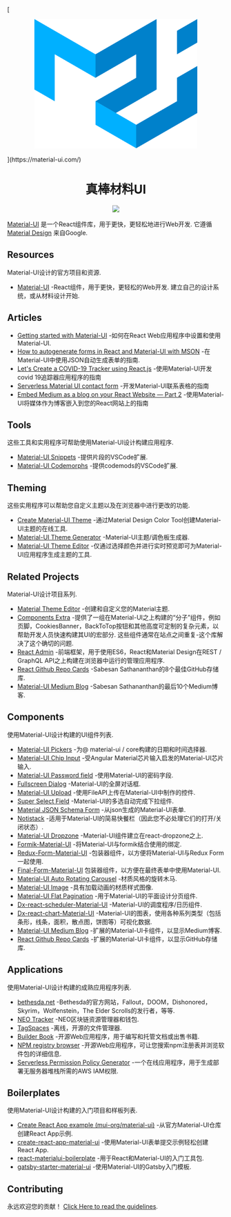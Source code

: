 <div class="github-widget" data-repo="nadunindunil/awesome-material-ui"></div>
<script async src="https://pagead2.googlesyndication.com/pagead/js/adsbygoogle.js"></script><ins class="adsbygoogle" style="display:block" data-ad-client="ca-pub-6890694312814945" data-ad-slot="5473692530" data-ad-format="auto"  data-full-width-responsive="true"></ins><script>(adsbygoogle = window.adsbygoogle || []).push({});</script>
[<p align="center"><img src="https://raw.githubusercontent.com/nadunindunil/awesome-material-ui/master/material-ui-logo.svg" height=300></p>](https://material-ui.com/)

<h1 align="center">真棒材料UI</h1>

[<p align="center"><img src="https://awesome.re/badge.svg" height=20></p>](https://raw.githubusercontent.com/sindresorhus/awesome)

[Material-UI](https://material-ui.com/) 是一个React组件库，用于更快，更轻松地进行Web开发. 它遵循 [Material Design](https://material.io/design/introduction/) 来自Google.



## Resources

Material-UI设计的官方项目和资源.

- [Material-UI](https://material-ui.com/)  -React组件，用于更快，更轻松的Web开发. 建立自己的设计系统，或从材料设计开始.

## Articles

- [Getting started with Material-UI](https://medium.com/codingthesmartway-com-blog/getting-started-with-material-ui-for-react-material-design-for-react-364b2688b555) -如何在React Web应用程序中设置和使用Material-UI.
- [How to autogenerate forms in React and Material-UI with MSON](https://medium.com/free-code-camp/how-to-autogenerate-forms-in-react-and-material-ui-with-mson-5771b1b7e739) -在Material-UI中使用JSON自动生成表单的指南.
- [Let's Create a COVID-19 Tracker using React.js](https://towardsdatascience.com/lets-create-a-covid-19-tracker-using-react-js-5a3a0265a633) -使用Material-UI开发covid 19追踪器应用程序的指南
- [Serverless Material UI contact form](https://medium.com/design-bootcamp/serverless-material-ui-contact-form-55296e107609) -开发Material-UI联系表格的指南
- [Embed Medium as a blog on your React Website — Part 2](https://medium.com/datadriveninvestor/embed-medium-as-a-blog-on-your-react-website-part-2-187db2b60a59) -使用Material-UI将媒体作为博客嵌入到您的React网站上的指南

## Tools

这些工具和实用程序可帮助使用Material-UI设计构建应用程序.

- [Material-UI Snippets](https://marketplace.visualstudio.com/items?itemName=vscodeshift.material-ui-snippets) -提供片段的VSCode扩展.
- [Material-UI Codemorphs](https://marketplace.visualstudio.com/items?itemName=vscodeshift.material-ui-codemorphs) -提供codemods的VSCode扩展.

## Theming

这些实用程序可以帮助您自定义主题以及在浏览器中进行更改的功能.

- [Create Material-UI Theme](https://github.com/react-theming/create-mui-theme) -通过Material Design Color Tool创建Material-UI主题的在线工具.
- [Material-UI Theme Generator](https://cimdalli.github.io/mui-theme-generator/) -Material-UI主题/调色板生成器.
- [Material-UI Theme Editor](https://in-your-saas.github.io/material-ui-theme-editor/) -仅通过选择颜色并进行实时预览即可为Material-UI应用程序生成主题的工具.

## Related Projects

Material-UI设计项目系列.

- [Material Theme Editor](https://material.io/resources/theme-editor/) -创建和自定义您的Material主题.
- [Components Extra](https://github.com/alexandre-lelain/components-extra)  -提供了一组在Material-UI之上构建的“分子”组件，例如页脚，CookiesBanner，BackToTop按钮和其他高度可定制的复杂元素，以帮助开发人员快速构建其UI的宏部分. 这些组件通常在站点之间重复-这个库解决了这个确切的问题.
- [React Admin](https://marmelab.com/react-admin/) -前端框架，用于使用ES6，React和Material Design在REST / GraphQL API之上构建在浏览器中运行的管理应用程序.
- [React Github Repo Cards](https://react-github-repo-cards.vercel.app/) -Sabesan Sathananthan的8个最佳GitHub存储库.
- [Material-UI Medium Blog](https://material-ui-medium-blog.vercel.app/) -Sabesan Sathananthan的最后10个Medium博客.

## Components

使用Material-UI设计构建的UI组件列表.

- [Material-UI Pickers](https://github.com/mui-org/material-ui-pickers) -为@ material-ui / core构建的日期和时间选择器.
- [Material-UI Chip Input](https://github.com/TeamWertarbyte/material-ui-chip-input) -受Angular Material芯片输入启发的Material-UI芯片输入.
- [Material-UI Password field](https://github.com/TeamWertarbyte/material-ui-password-field) -使用Material-UI的密码字段.
- [Fullscreen Dialog](https://github.com/TeamWertarbyte/material-ui-fullscreen-dialog) -Material-UI的全屏对话框.
- [Material-UI Upload](https://github.com/corpix/material-ui-upload) -使用FileAPI上传在Material-UI中制作的控件.
- [Super Select Field](https://github.com/Sharlaan/material-ui-superselectfield) -Material-UI的多选自动完成下拉组件.
- [Material JSON Schema Form](https://github.com/nadunindunil/material-jsonschema-form) -从json生成的Material-UI表单.
- [Notistack](https://github.com/iamhosseindhv/notistack) -适用于Material-UI的简易快餐栏（因此您不必处理它们的打开/关闭状态）.
- [Material-UI Dropzone](https://github.com/Yuvaleros/material-ui-dropzone) -Material-UI组件建立在react-dropzone之上.
- [Formik-Material-UI](https://github.com/stackworx/formik-material-ui) -将Material-UI与formik结合使用的绑定.
- [Redux-Form-Material-UI](https://github.com/erikras/redux-form-material-ui) -包装器组件，以方便将Material-UI与Redux Form一起使用.
- [Final-Form-Material-UI](https://github.com/Deadly0/final-form-material-ui) 包装器组件，以方便在最终表单中使用Material-UI.
- [Material-UI Auto Rotating Carousel](https://mui.wertarbyte.com/#material-auto-rotating-carousel) -材质风格的旋转木马.
- [Material-UI Image](https://mui.wertarbyte.com/#material-ui-image) -具有加载动画的材质样式图像.
- [Material-UI Flat Pagination](https://github.com/szmslab/material-ui-flat-pagination) -用于Material-UI的平面设计分页组件.
- [Dx-react-scheduler-Material-UI](https://devexpress.github.io/devextreme-reactive/react/scheduler/) -Material-UI的调度程序/日历组件.
- [Dx-react-chart-Material-UI](https://devexpress.github.io/devextreme-reactive/react/chart/) -Material-UI的图表，使用各种系列类型（包括条形，线条，面积，散点图，饼图等）可视化数据.
- [Material-UI Medium Blog](https://github.com/sabesansathananthan/material-ui-medium-blog) -扩展的Material-UI卡组件，以显示Medium博客.
- [React Github Repo Cards](https://github.com/sabesansathananthan/react-github-repo-cards) -扩展的Material-UI卡组件，以显示GitHub存储库.

## Applications

使用Material-UI设计构建的成熟应用程序列表.

- [bethesda.net](https://bethesda.net/) -Bethesda的官方网站，Fallout，DOOM，Dishonored，Skyrim，Wolfenstein，The Elder Scrolls的发行者，等等.
- [NEO Tracker](https://neotracker.io/) -NEO区块链资源管理器和钱包.
- [TagSpaces](https://www.tagspaces.org/) -离线，开源的文件管理器.
- [Builder Book](https://builderbook.org/) -开源Web应用程序，用于编写和托管文档或出售书籍.
- [NPM registry browser](https://topheman.github.io/npm-registry-browser/) -开源Web应用程序，可让您搜索npm注册表并浏览软件包的详细信息.
- [Serverless Permission Policy Generator](https://github.com/Open-SL/serverless-permission-generator) -一个在线应用程序，用于生成部署无服务器堆栈所需的AWS IAM权限.

## Boilerplates

使用Material-UI设计构建的入门项目和样板列表.

- [Create React App example (mui-org/material-ui)](https://github.com/mui-org/material-ui/tree/master/examples/create-react-app) -从官方Material-UI仓库创建React App示例.
- [create-react-app-material-ui](https://github.com/katopz/create-react-app-material-ui) -使用Material-UI表单提交示例轻松创建React App.
- [react-materialui-boilerplate](https://github.com/syedabuthahirm/react-materialui-boilerplate) -用于React和Material-UI的入门工具包.
- [gatsby-starter-material-ui](https://github.com/nareshbhatia/gatsby-starter-material-ui) -使用Material-UI的Gatsby入门模板.

## Contributing

永远欢迎您的贡献！ [Click Here to read the guidelines](https://github.com/nadunindunil/awesome-material-ui/blob/master/contributing.md).
